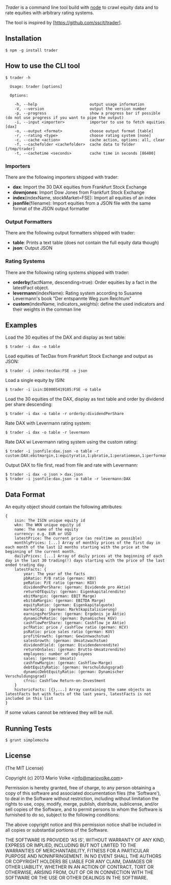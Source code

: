 _Trader_ is a command line tool build with [node](http://nodejs.org) to crawl equity data and to rate equities with arbitrary rating systems.

The tool is inspired by [https://github.com/sscit/trader].

## Installation

    $ npm -g install trader

## How to use the CLI tool

    $ trader -h

      Usage: trader [options]

      Options:

        -h, --help                       output usage information
        -V, --version                    output the version number
        -p, --progress                   show a progress bar if possible (do not use progress if you want to pipe the output)
        -i, --input <importer>           importer to use to fetch equities [dax]
        -o, --output <format>            choose output format [table]
        -r, --rating <type>              choose rating system [none]
        -c, --cache <action>             cache action, options: all, clear
        -f, --cachefolder <cachefolder>  cache data to folder [/tmp/trader]
        -t, --cachetime <seconds>        cache time in seconds [86400]

### Importers

There are the following importers shipped with trader:

- __dax__: Import the 30 DAX equities from Frankfurt Stock Exchange
- __downjones__: Import Dow Jones from Frankfurt Stock Exchange
- __index__(indexName, stockMarket=FSE): Import all equities of an index
- __jsonfile__(filename): Import equities from a JSON file with the same format of the JSON output formatter

### Output Formatters

There are the following output formatters shipped with trader:

- __table__: Prints a text table (does not contain the full equity data though)
- __json__: Output JSON

### Rating Systems

There are the following rating systems shipped with trader:

- __orderby__(factName, descending=true): Order equities by a fact in the latestFact object.
- __levermann__(indexName): Rating system according to Susanne Levermann's book "Der entspannte Weg zum Reichtum"
- __custom__(indexName, indicators_weights): define the used indicators and their weights in the comman line

## Examples

Load the 30 equities of the DAX and display as text table:

    $ trader -i dax -o table

Load equities of TecDax from Frankfurt Stock Exchange and output as JSON:

    $ trader -i index:tecdax:FSE -o json

Load a single equity by ISIN:

    $ trader -i isin:DE0005419105:FSE -o table

Load the 30 equities of the DAX, display as text table and order by dividend per share descending:

    $ trader -i dax -o table -r orderby:dividendPerShare

Rate DAX with Levermann rating system:

    $ trader -i dax -o table -r levermann

Rate DAX wi Levermann rating system using the custom rating:

    $ trader -i jsonfile:dax.json -o table -r custom:DAX:ebitmargin,1:equityratio,1:pbratio,1:peratiomean,1:performance12m,1:performance6m,1:pricemomentum,1:prratio,1:returnofequity,1:threemonthreversal,1

Output DAX to file first, read from file and rate with Levermann:

    $ trader -i dax -o json > dax.json
    $ trader -i jsonfile:dax.json -o table -r levermann:DAX

## Data Format

An equity object should contain the following attributes:

    {
        isin: The ISIN unique equity id
        wkn: The WKN unique equity id
        name: The name of the equity
        currency: e.g. EUR or USD
        latestPrice: The current price (as realtime as possible)
        monthlyPrices: [...] Array of monthly prices of the first day in each month of the last 12 months starting with the price at the beginning of the current month.
        dailyPrices: [...] Array of daily prices at the beginning of each day in the last 30 trading(!) days starting with the price of the last ended trading day.
        latestFacts: {
            year: The year of the facts
            pbRatio: P/B ratio (german: KBV)
            peRatio: P/E ratio (german: KGV)
            dividendPerShare: (german: Dividende pro Aktie)
            returnOfEquity: (german: Eigenkapitalrendite)
            ebitMargin: (german: EBIT Marge)
            ebitdaMargin: (german: EBITDA Marge)
            equityRatio: (german: Eigenkapitalquote)
            marketCap: (german: Marktkapitalisierung)
            earningsPerShare: (german: Ergebnis je Aktie)
            dynamicPeRatio: (german: Dynamisches KGV)
            cashflowPerShare: (german: Cashflow je Aktie)
            pcfRatio: price / cashflow ratio (german: KCV)
            psRatio: price sales ratio (german: KUV)
            profitGrowth: (german: Gewinnwachstum)
            salesGrowth: (german: Umsatzwachstum)
            dividendYield: (german: Dividendenrendite)
            returnOnSales: (german: Brutto-Umsatzrendite)
            employees: number of employees
            sales: (german: Umsatz)
            cashfowMargin: (german: Cashflow-Marge)
            debtEquityRatio: (german: Verschuldungsgrad)
            dynamicDebtEquityRatio: (german: Dynamischer Verschuldungsgrad)
            cfroi: Cashflow Return-on-Investment
        }
        historicFacts: [{},...] Array containing the same objects as latestFacts but with facts of the last years, latestFacts is not included in this list
    }

If some values cannot be retrieved they will be null.

## Running Tests

    $ grunt simplemocha

## License

(The MIT License)

Copyright (c) 2013 Mario Volke &lt;info@mariovolke.com&gt;

Permission is hereby granted, free of charge, to any person obtaining
a copy of this software and associated documentation files (the
'Software'), to deal in the Software without restriction, including
without limitation the rights to use, copy, modify, merge, publish,
distribute, sublicense, and/or sell copies of the Software, and to
permit persons to whom the Software is furnished to do so, subject to
the following conditions:

The above copyright notice and this permission notice shall be
included in all copies or substantial portions of the Software.

THE SOFTWARE IS PROVIDED 'AS IS', WITHOUT WARRANTY OF ANY KIND,
EXPRESS OR IMPLIED, INCLUDING BUT NOT LIMITED TO THE WARRANTIES OF
MERCHANTABILITY, FITNESS FOR A PARTICULAR PURPOSE AND NONINFRINGEMENT.
IN NO EVENT SHALL THE AUTHORS OR COPYRIGHT HOLDERS BE LIABLE FOR ANY
CLAIM, DAMAGES OR OTHER LIABILITY, WHETHER IN AN ACTION OF CONTRACT,
TORT OR OTHERWISE, ARISING FROM, OUT OF OR IN CONNECTION WITH THE
SOFTWARE OR THE USE OR OTHER DEALINGS IN THE SOFTWARE.
